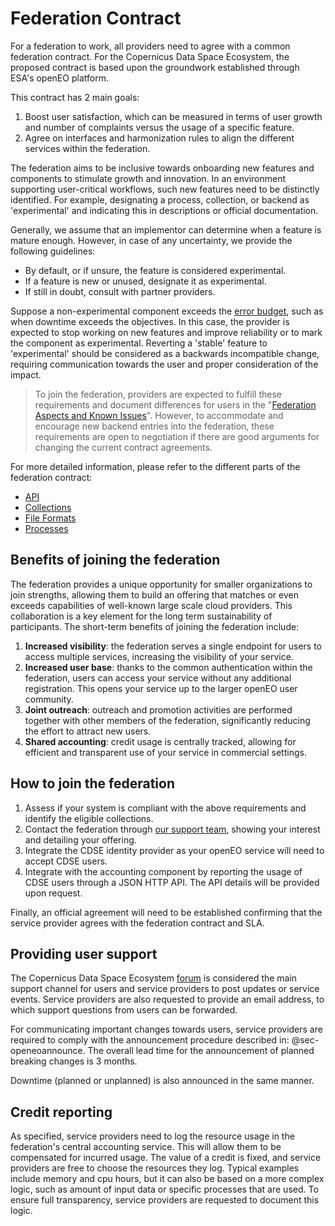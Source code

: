# Federation Contract

For a federation to work, all providers need to agree with a common federation contract.
For the Copernicus Data Space Ecosystem, the proposed contract is based upon the groundwork established through ESA's openEO platform.

This contract has 2 main goals:

1. Boost user satisfaction, which can be measured in terms of user growth and number of complaints versus the usage of a specific feature.
2. Agree on interfaces and harmonization rules to align the different services within the federation.

The federation aims to be inclusive towards onboarding new features and components to stimulate growth and innovation.
In an environment supporting user-critical workflows, such new features need to be distinctly identified. 
For example, designating a process, collection, or backend as 'experimental' and indicating this in descriptions or official documentation.

Generally, we assume that an implementor can determine when a feature is mature enough.
However, in case of any uncertainty, we provide the following guidelines:
- By default, or if unsure, the feature is considered experimental.
- If a feature is new or unused, designate it as experimental.
- If still in doubt, consult with partner providers.

Suppose a non-experimental component exceeds the [error budget](https://sre.google/workbook/implementing-slos/), such as when downtime exceeds the objectives.
In this case, the provider is expected to stop working on new features and improve reliability or to mark the component as experimental. 
Reverting a 'stable' feature to 'experimental' should be considered as a backwards incompatible change, requiring communication towards the user and proper consideration of the impact.

> To join the federation, providers are expected to fulfill these requirements and document differences for users in the "[Federation Aspects and Known Issues](../index.md)".
However, to accommodate and encourage new backend entries into the federation, these requirements are open to negotiation if there are good arguments for changing the current contract agreements.

For more detailed information, please refer to the different parts of the federation contract:

- [API](./api.md)
- [Collections](./collections.md)
- [File Formats](./fileformats.md)
- [Processes](./processes.md)

## Benefits of joining the federation

The federation provides a unique opportunity for smaller organizations to join strengths, allowing them to build an offering that matches or even exceeds capabilities of well-known large scale cloud providers. 
This collaboration is a key element for the long term sustainability of participants. 
The short-term benefits of joining the federation include:

1. **Increased visibility**: the federation serves a single endpoint for users to access multiple services, increasing the visibility of your service.
2. **Increased user base**: thanks to the common authentication within the federation, users can access your service without any additional registration. This opens your service up to the larger openEO user community.
3. **Joint outreach**: outreach and promotion activities are performed together with other members of the federation, significantly reducing the effort to attract new users.
4. **Shared accounting**: credit usage is centrally tracked, allowing for efficient and transparent use of your service in commercial settings.

## How to join the federation

1. Assess if your system is compliant with the above requirements and identify the eligible collections. 
2. Contact the federation through [our support team](https://helpcenter.dataspace.copernicus.eu/hc/en-gb), showing your interest and detailing your offering.
3. Integrate the CDSE identity provider as your openEO service will need to accept CDSE users.
4. Integrate with the accounting component by reporting the usage of CDSE users through a JSON HTTP API. The API details will be provided upon request.

Finally, an official agreement will need to be established confirming that the service provider agrees with the federation contract and SLA.

## Providing user support

The Copernicus Data Space Ecosystem [forum](https://forum.dataspace.copernicus.eu/) is considered the main support channel for users and service providers to post updates or service events.
Service providers are also requested to provide an email address, to which support questions from users can be forwarded.

For communicating important changes towards users, service providers are required to comply with the announcement procedure described in: @sec-openeoannounce.
The overall lead time for the announcement of planned breaking changes is 3 months.

Downtime (planned or unplanned) is also announced in the same manner.

## Credit reporting

As specified, service providers need to log the resource usage in the federation's central accounting service.
This will allow them to be compensated for incurred usage.
The value of a credit is fixed, and service providers are free to choose the resources they log.
Typical examples include memory and cpu hours, but it can also be based on a more complex logic, such as amount of input data or specific processes that are used. 
To ensure full transparency, service providers are requested to document this logic.



